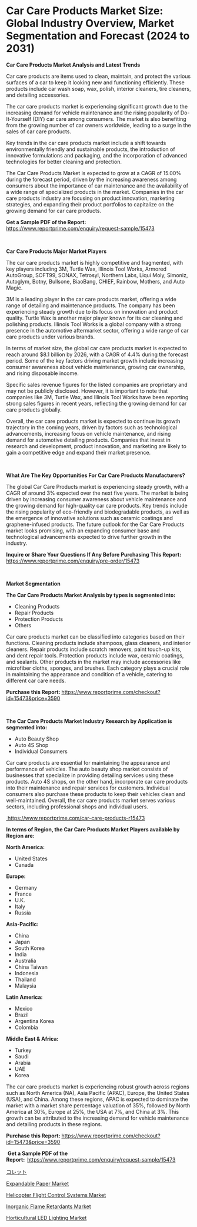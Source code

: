 <p><h1>Car Care Products Market Size: Global Industry Overview, Market Segmentation and Forecast (2024 to 2031)</h1></p><p><strong>Car Care Products Market Analysis and Latest Trends</strong></p>
<p><p>Car care products are items used to clean, maintain, and protect the various surfaces of a car to keep it looking new and functioning efficiently. These products include car wash soap, wax, polish, interior cleaners, tire cleaners, and detailing accessories.</p><p>The car care products market is experiencing significant growth due to the increasing demand for vehicle maintenance and the rising popularity of Do-It-Yourself (DIY) car care among consumers. The market is also benefiting from the growing number of car owners worldwide, leading to a surge in the sales of car care products.</p><p>Key trends in the car care products market include a shift towards environmentally friendly and sustainable products, the introduction of innovative formulations and packaging, and the incorporation of advanced technologies for better cleaning and protection.</p><p>The Car Care Products Market is expected to grow at a CAGR of 15.00% during the forecast period, driven by the increasing awareness among consumers about the importance of car maintenance and the availability of a wide range of specialized products in the market. Companies in the car care products industry are focusing on product innovation, marketing strategies, and expanding their product portfolios to capitalize on the growing demand for car care products.</p></p>
<p><strong>Get a Sample PDF of the Report:&nbsp;</strong> <a href="https://www.reportprime.com/enquiry/request-sample/15473">https://www.reportprime.com/enquiry/request-sample/15473</a></p>
<p>&nbsp;</p>
<p><strong>Car Care Products Major Market Players</strong></p>
<p><p>The car care products market is highly competitive and fragmented, with key players including 3M, Turtle Wax, Illinois Tool Works, Armored AutoGroup, SOFT99, SONAX, Tetrosyl, Northern Labs, Liqui Moly, Simoniz, Autoglym, Botny, Bullsone, BiaoBang, CHIEF, Rainbow, Mothers, and Auto Magic.</p><p>3M is a leading player in the car care products market, offering a wide range of detailing and maintenance products. The company has been experiencing steady growth due to its focus on innovation and product quality. Turtle Wax is another major player known for its car cleaning and polishing products. Illinois Tool Works is a global company with a strong presence in the automotive aftermarket sector, offering a wide range of car care products under various brands.</p><p>In terms of market size, the global car care products market is expected to reach around $8.1 billion by 2026, with a CAGR of 4.4% during the forecast period. Some of the key factors driving market growth include increasing consumer awareness about vehicle maintenance, growing car ownership, and rising disposable income.</p><p>Specific sales revenue figures for the listed companies are proprietary and may not be publicly disclosed. However, it is important to note that companies like 3M, Turtle Wax, and Illinois Tool Works have been reporting strong sales figures in recent years, reflecting the growing demand for car care products globally.</p><p>Overall, the car care products market is expected to continue its growth trajectory in the coming years, driven by factors such as technological advancements, increasing focus on vehicle maintenance, and rising demand for automotive detailing products. Companies that invest in research and development, product innovation, and marketing are likely to gain a competitive edge and expand their market presence.</p></p>
<p>&nbsp;</p>
<p><strong>What Are The Key Opportunities For Car Care Products Manufacturers?</strong></p>
<p><p>The global Car Care Products market is experiencing steady growth, with a CAGR of around 3% expected over the next five years. The market is being driven by increasing consumer awareness about vehicle maintenance and the growing demand for high-quality car care products. Key trends include the rising popularity of eco-friendly and biodegradable products, as well as the emergence of innovative solutions such as ceramic coatings and graphene-infused products. The future outlook for the Car Care Products market looks promising, with an expanding consumer base and technological advancements expected to drive further growth in the industry.</p></p>
<p><strong>Inquire or Share Your Questions If Any Before Purchasing This Report:</strong> <a href="https://www.reportprime.com/enquiry/pre-order/15473">https://www.reportprime.com/enquiry/pre-order/15473</a></p>
<p>&nbsp;</p>
<p><strong>Market Segmentation</strong></p>
<p><strong>The Car Care Products Market Analysis by types is segmented into:</strong></p>
<p><ul><li>Cleaning Products</li><li>Repair Products</li><li>Protection Products</li><li>Others</li></ul></p>
<p><p>Car care products market can be classified into categories based on their functions. Cleaning products include shampoos, glass cleaners, and interior cleaners. Repair products include scratch removers, paint touch-up kits, and dent repair tools. Protection products include wax, ceramic coatings, and sealants. Other products in the market may include accessories like microfiber cloths, sponges, and brushes. Each category plays a crucial role in maintaining the appearance and condition of a vehicle, catering to different car care needs.</p></p>
<p><strong>Purchase this Report:&nbsp;</strong><a href="https://www.reportprime.com/checkout?id=15473&price=3590">https://www.reportprime.com/checkout?id=15473&price=3590</a></p>
<p>&nbsp;</p>
<p><strong>The Car Care Products Market Industry Research by Application is segmented into:</strong></p>
<p><ul><li>Auto Beauty Shop</li><li>Auto 4S Shop</li><li>Individual Consumers</li></ul></p>
<p><p>Car care products are essential for maintaining the appearance and performance of vehicles. The auto beauty shop market consists of businesses that specialize in providing detailing services using these products. Auto 4S shops, on the other hand, incorporate car care products into their maintenance and repair services for customers. Individual consumers also purchase these products to keep their vehicles clean and well-maintained. Overall, the car care products market serves various sectors, including professional shops and individual users.</p></p>
<p><a href="https://www.reportprime.com/car-care-products-r15473">&nbsp;https://www.reportprime.com/car-care-products-r15473</a></p>
<p><strong>In terms of Region, the Car Care Products Market Players available by Region are:</strong></p>
<p>
    <p> <strong> North America: </strong>
        <ul>
            <li>United States</li>
            <li>Canada</li>
        </ul>
        </p> 
    <p> <strong> Europe: </strong>
        <ul>
            <li>Germany</li>
            <li>France</li>
            <li>U.K.</li>
            <li>Italy</li>
            <li>Russia</li>
        </ul>
        </p> 
    <p> <strong> Asia-Pacific: </strong>
        <ul>
            <li>China</li>
            <li>Japan</li>
            <li>South Korea</li>
            <li>India</li>
            <li>Australia</li>
            <li>China Taiwan</li>
            <li>Indonesia</li>
            <li>Thailand</li>
            <li>Malaysia</li>
        </ul>
        </p> 
    <p> <strong> Latin America: </strong>
        <ul>
            <li>Mexico</li>
            <li>Brazil</li>
            <li>Argentina Korea</li>
            <li>Colombia</li>
        </ul>
        </p> 
    <p> <strong> Middle East & Africa: </strong>
        <ul>
            <li>Turkey</li>
            <li>Saudi</li>
            <li>Arabia</li>
            <li>UAE</li>
            <li>Korea</li>
        </ul>
    </p>
    </p>
<p><p>The car care products market is experiencing robust growth across regions such as North America (NA), Asia Pacific (APAC), Europe, the United States (USA), and China. Among these regions, APAC is expected to dominate the market with a market share percentage valuation of 35%, followed by North America at 30%, Europe at 25%, the USA at 7%, and China at 3%. This growth can be attributed to the increasing demand for vehicle maintenance and detailing products in these regions.</p></p>
<p><strong>Purchase this Report: </strong><a href="https://www.reportprime.com/checkout?id=15473&price=3590">https://www.reportprime.com/checkout?id=15473&price=3590</a></p>
<p>&nbsp;<strong>Get a Sample PDF of the Report:&nbsp;&nbsp;</strong><a href="https://www.reportprime.com/enquiry/request-sample/15473">https://www.reportprime.com/enquiry/request-sample/15473</a></p>
<p><strong></strong></p>
<p><p><a href="https://medium.com/@wesleyeilly8796202/%E3%82%B3%E3%83%AC%E3%83%83%E3%83%88%E5%B8%82%E5%A0%B4%E3%81%AE%E3%83%A1%E3%83%88%E3%83%AA%E3%82%AF%E3%82%B9%E3%81%AE%E3%83%87%E3%82%B3%E3%83%BC%E3%83%87%E3%82%A3%E3%83%B3%E3%82%B0-%E5%B8%82%E5%A0%B4%E3%82%B7%E3%82%A7%E3%82%A2-%E3%83%88%E3%83%AC%E3%83%B3%E3%83%89-%E6%88%90%E9%95%B7%E3%83%91%E3%82%BF%E3%83%BC%E3%83%B3-895076ad1c53">コレット</a></p><p><a href="https://issuu.com/reportprime-2/docs/expandable-paper-market-size-2030.pptx">Expandable Paper Market</a></p><p><a href="https://www.linkedin.com/pulse/helicopter-flight-control-systems-market-research-report-ieuhe?trackingId=K0NND81AA%2FlM8Hojm7qHeg%3D%3D">Helicopter Flight Control Systems Market</a></p><p><a href="https://issuu.com/reportprime-2/docs/inorganic-flame-retardants-market-size-2030.pptx">Inorganic Flame Retardants Market</a></p><p><a href="https://github.com/kosella/Market-Research-Report-List-2/blob/main/horticultural-led-lighting-market.md">Horticultural LED Lighting Market</a></p></p>